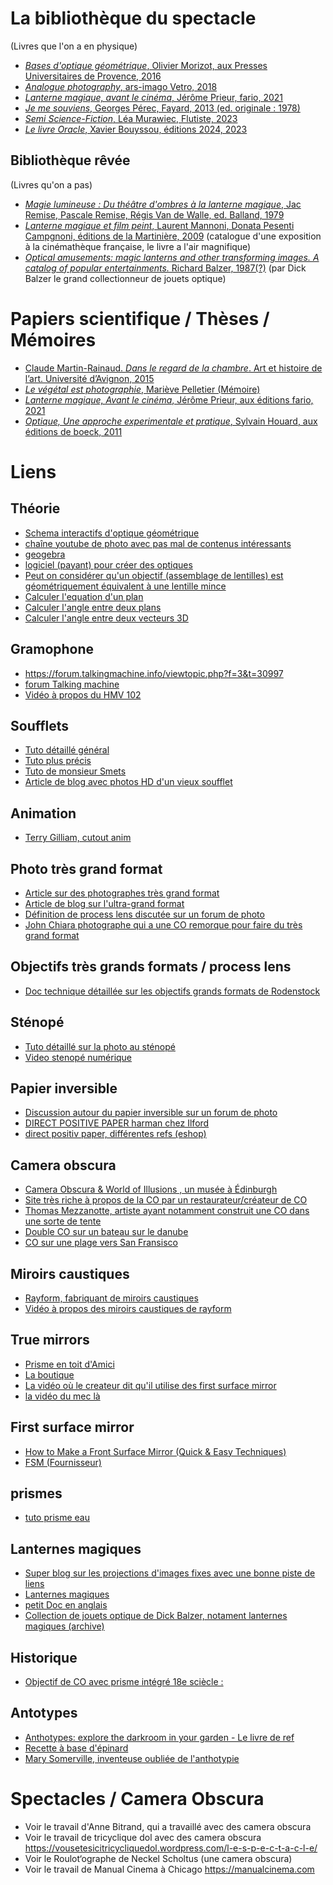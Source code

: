 # La bibliothèque du spectacle

(Livres que l'on a en physique)

- [*Bases d'optique géométrique*, Olivier Morizot, aux Presses Universitaires de Provence, 2016](https://presses-universitaires.univ-amu.fr/bases-doptique-geometrique-0)
- [*Analogue photography*, ars-imago Vetro, 2018](https://vetroeditions.com/products/analogue-photography)
- [*Lanterne magique, avant le cinéma*, Jérôme Prieur, fario, 2021](https://editionsfario.fr/livre/lanterne-magique/)
- [*Je me souviens*, Georges Pérec, Fayard, 2013 (ed. originale : 1978)](https://www.fayard.fr/livre/je-me-souviens-9782213677972/)
- [*Semi Science-Fiction*, Léa Murawiec, Flutiste, 2023](http://flutiste.fr/2023/07/23/semi-science-fiction/)
- [*Le livre Oracle*, Xavier Bouyssou, éditions 2024, 2023](https://www.editions2024.com/livres/le-livre-oracle)


## Bibliothèque rêvée

(Livres qu'on a pas)


- [*Magie lumineuse : Du théâtre d'ombres à la lanterne magique*, Jac Remise, Pascale Remise, Régis Van de Walle, ed. Balland, 1979](https://ccfr.bnf.fr/portailccfr/ark:/16871/0019045076)
- [*Lanterne magique et film peint*, Laurent Mannoni, Donata Pesenti Campgnoni, éditions de la Martinière, 2009](https://eman-archives.org/CinEx/files/show/87) (catalogue d'une exposition à la cinémathèque française, le livre a l'air magnifique)
- [*Optical amusements: magic lanterns and other transforming images. A catalog of popular entertainments.*  	Richard Balzer, 1987(?)](https://www.bdcmuseum.org.uk/explore/item/39169/) (par Dick Balzer le grand collectionneur de jouets optique)
 
# Papiers scientifique / Thèses / Mémoires

- [Claude Martin-Rainaud. *Dans le regard de la chambre*. Art et histoire de l’art. Université d’Avignon, 2015](https://theses.hal.science/tel-01248530)
- [*Le végétal est photographie*, Mariève Pelletier (Mémoire)](https://www.esam-c2.fr/IMG/UserFiles/docs/memoires/2017_pelletier_marieve.pdf)
- [*Lanterne magique, Avant le cinéma*, Jérôme Prieur, aux éditions fario, 2021](https://editionsfario.fr/livre/lanterne-magique/)
- [*Optique, Une approche experimentale et pratique*, Sylvain Houard, aux éditions de boeck,  2011](https://www.deboecksuperieur.com/ouvrage/9782804163396-optique)

# Liens

## Théorie

- [Schema interactifs d'optique géométrique](https://phyanim.sciences.univ-nantes.fr/optiqueGeo/index.php)
- [chaîne youtube de photo avec pas mal de contenus intéressants](https://youtube.com/@PhotoGraal)
- [geogebra](https://www.geogebra.org/calculator/hahmryyn)
- [logiciel (payant) pour créer des optiques](https://www.zemax.com/)
- [Peut on considérer qu'un objectif (assemblage de lentilles) est géométriquement équivalent à une lentille mince](https://www.galerie-photo.com/un-objectif-photo.html)
- [Calculer l'equation d'un plan](https://onlinemschool.com/math/assistance/cartesian_coordinate/plane/)
- [Calculer l'angle entre deux plans](https://onlinemschool.com/math/assistance/cartesian_coordinate/plane_angl/)
- [Calculer l'angle entre deux vecteurs 3D](https://openclassrooms.com/forum/sujet/mathsespace-3d-calculer-l-angle-entre-2-vecteurs-87922)


## Gramophone

- https://forum.talkingmachine.info/viewtopic.php?f=3&t=30997
- [forum Talking machine](https://forum.talkingmachine.info/)
- [Vidéo à propos du HMV 102](https://www.youtube.com/watch?v=AYn7aZZBMRA)

## Soufflets

- [Tuto détaillé général](https://www.galerie-photo.com/construire-soufflet-chambre-photo.html)
- [Tuto plus précis](http://www.disactis.com/soufflet/soufflet.php)
- [Tuto de monsieur Smets](https://docplayer.fr/12405417-Fabriquez-votre-soufflet.html)
- [Article de blog avec photos HD d'un vieux soufflet](https://delalumieredanslatelier.blogspot.com/2019/06/appareil-photo-soufflet-marque-nagel-n.html)

## Animation 

- [Terry Gilliam, cutout anim](https://youtu.be/KOqcHCEqO1k)

## Photo très grand format

- [Article sur des photographes très grand format](https://fstoppers.com/diy/photographer-creates-gigantic-ultra-large-format-digital-camera-571295)
- [Article de blog sur l'ultra-grand format](https://photographylife.com/ultra-large-format-cameras)
- [Définition de process lens discutée sur un forum de photo](https://www.photo.net/forums/topic/48909-what-is-a-process-lens/)
- [John Chiara photographe qui a une CO remorque pour faire du très grand format](https://www.johnchiara.com/films)

## Objectifs très grands formats / process lens

- [Doc technique détaillée sur les objectifs grands formats de Rodenstock](http://www.dmin-dmax.fr/chambre/archives_techniques/rodenstock_2000.html)

## Sténopé 

- [Tuto détaillé sur la photo au sténopé](https://galerie-photo.com/stenope.html)
- [Video stenopé numérique](https://www.youtube.com/watch?v=yWew2kOWTiA)


## Papier inversible 

- [Discussion autour du papier inversible sur un forum de photo ](http://www.galerie-photo.info/forumgp/read.php?3,239522)
- [DIRECT POSITIVE PAPER harman chez Ilford](https://www.ilfordphoto.com/harman-direct-positive-paper-roll)
- [direct positiv paper, différentes refs (eshop)](https://www.macodirect.de/en/paper/direct-positive-papers/)


## Camera obscura

- [Camera Obscura & World of Illusions , un musée à Édinburgh](https://www.camera-obscura.co.uk/attractions/the-camera-obscura)
- [Site très riche à propos de la CO par un restaurateur/créateur de CO](http://www.camera-obscura.org.uk/Camera_Obscura/Welcome.html)
- [Thomas Mezzanotte, artiste ayant notamment construit une CO dans une sorte de tente](https://thomas-mezzanotte.squarespace.com/)
- [Double CO sur un bateau sur le danube](https://olafureliasson.net/artwork/camera-obscura-fuer-die-donau-2004/)
- [CO sur une plage vers San Fransisco](https://youtu.be/qvwpDIlN25o)

## Miroirs caustiques

- [Rayform, fabriquant de miroirs caustiques](https://rayform.ch/)
- [Vidéo à propos des miroirs caustiques de rayform](https://www.youtube.com/watch?v=wk67eGXtbIw)

## True mirrors

- [Prisme en toit d'Amici](https://fr.wikipedia.org/wiki/Prisme_en_toit_d%27Amici)
- [La boutique](https://store.truemirror.com/)
- [La vidéo où le createur dit qu'il utilise des first surface mirror](https://www.youtube.com/watch?v=oHeOf9MZ49o)
- [la vidéo du mec là](https://www.youtube.com/watch?v=x2owiSx0biU)

## First surface mirror

- [How to Make a Front Surface Mirror (Quick & Easy Techniques)](https://medium.com/geekculture/how-to-make-a-front-surface-mirror-quick-easy-techniques-c1ba3ecf6347)
- [FSM (Fournisseur)](https://firstsurfacemirror.com/)

## prismes

- [tuto prisme eau ](https://www.instructables.com/Optical-Water-Prism/)

## Lanternes magiques

- [Super blog sur les projections d'images fixes avec une bonne piste de liens](http://diaprojection.fr/)
- [Lanternes magiques](https://en.wikipedia.org/wiki/Magic_lantern)
- [petit Doc en anglais](https://youtu.be/w1XkqtzLfKo)
- [Collection de jouets optique de Dick Balzer, notament lanternes magiques (archive)](https://wayback.archive-it.org/12244/20190603142755/https://www.dickbalzer.com/)

## Historique

- [Objectif de CO avec prisme intégré 18e sciècle :](http://www.niepce-daguerre.com/objectif_de_camera_obscura.html)

## Antotypes

- [Anthotypes: explore the darkroom in your garden - Le livre de ref](http://leonlenclos.net/pro/pirate/anthotypes-explore-the-darkroom-in-your-garden-and-make-photographs-using-plants-1466261005-9781466261006_compress.pdf)
- [Recette à base d'épinard](http://wiki.scienceamusante.net/index.php/Les_anthotypes)
- [Mary Somerville, inventeuse oubliée de l'anthotypie ](https://en.wikipedia.org/wiki/Mary_Somerville)

# Spectacles / Camera Obscura

- Voir le travail d'Anne Bitrand, qui a travaillé avec des camera obscura
- Voir le travail de tricyclique dol avec des camera obscura https://vousetesicitricycliquedol.wordpress.com/l-e-s-p-e-c-t-a-c-l-e/
- Voir le Roulot‘ographe de Neckel Scholtus (une camera obscura)
- Voir le travail de Manual Cinema à Chicago https://manualcinema.com
